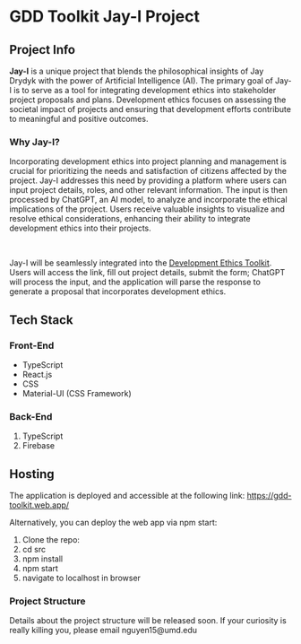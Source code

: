 <h1>GDD Toolkit Jay-I Project</h1>

<h2>Project Info</h2>
<p><b>Jay-I</b> is a unique project that blends the philosophical insights of Jay Drydyk with the power of Artificial Intelligence (AI). The primary goal of Jay-I is to serve as a tool for integrating development ethics into stakeholder project proposals and plans. Development ethics focuses on assessing the societal impact of projects and ensuring that development efforts contribute to meaningful and positive outcomes.</p> 

<h3>Why Jay-I?</h3>
<p>
Incorporating development ethics into project planning and management is crucial for prioritizing the needs and satisfaction of citizens affected by the project. Jay-I addresses this need by providing a platform where users can input project details, roles, and other relevant information. The input is then processed by ChatGPT, an AI model, to analyze and incorporate the ethical implications of the project. Users receive valuable insights to visualize and resolve ethical considerations, enhancing their ability to integrate development ethics into their projects.
</p>
<br>
<p>Jay-I will be seamlessly integrated into the <a href="https://gdd.toolkitme.com/">Development Ethics Toolkit</a>. Users will access the link, fill out project details, submit the form; ChatGPT will process the input, and the application will parse the response to generate a proposal that incorporates development ethics.</p> 

<h2>Tech Stack</h2>
<h3>Front-End</h3>
<ul>
  <li>TypeScript</li>
  <li>React.js</li>
  <li>CSS</li>
  <li>Material-UI (CSS Framework)</li>
</ul>

<h3>Back-End</h3>
<ol>
  <li>TypeScript</li>
  <li>Firebase</li>
</ol>

<h2>Hosting</h2>
<p>The application is deployed and accessible at the following link: <a href="https://gdd-toolkit.web.app/">https://gdd-toolkit.web.app/</a></p>
<p>Alternatively, you can deploy the web app via npm start: </p>
<ol type="1">
  <li>Clone the repo: </li>
  <li>cd src</li>
  <li>npm install</li>
  <li>npm start</li>
  <li>navigate to localhost in browser</li>
</ol>

<h3>Project Structure</h3>
<p>Details about the project structure will be released soon. If your curiosity is really killing you, please email nguyen15@umd.edu</p>
